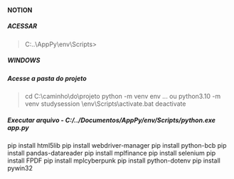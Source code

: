 #### NOTION

##### ACESSAR

 > C:\..\AppPy\env\Scripts>

##### WINDOWS

##### Acesse a pasta do projeto

> cd C:\caminho\do\projeto
> python -m venv env ... ou python3.10 -m venv studysession
> \env\Scripts\activate.bat
> deactivate

##### Executar arquivo -  C:/../Documentos/AppPy/env/Scripts/python.exe app.py

pip install html5lib
pip install webdriver-manager
pip install python-bcb
pip install pandas-datareader
pip install mplfinance
pip install selenium
pip install FPDF
pip install mplcyberpunk
pip install python-dotenv
pip install pywin32